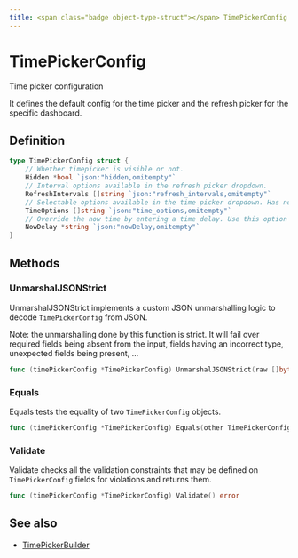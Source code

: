 ```yaml
---
title: <span class="badge object-type-struct"></span> TimePickerConfig
---
```

# <span class="badge object-type-struct"></span> TimePickerConfig

Time picker configuration

It defines the default config for the time picker and the refresh picker for the specific dashboard.

## Definition

```go
type TimePickerConfig struct {
    // Whether timepicker is visible or not.
    Hidden *bool `json:"hidden,omitempty"`
    // Interval options available in the refresh picker dropdown.
    RefreshIntervals []string `json:"refresh_intervals,omitempty"`
    // Selectable options available in the time picker dropdown. Has no effect on provisioned dashboard.
    TimeOptions []string `json:"time_options,omitempty"`
    // Override the now time by entering a time delay. Use this option to accommodate known delays in data aggregation to avoid null values.
    NowDelay *string `json:"nowDelay,omitempty"`
}
```
## Methods

### <span class="badge object-method"></span> UnmarshalJSONStrict

UnmarshalJSONStrict implements a custom JSON unmarshalling logic to decode `TimePickerConfig` from JSON.

Note: the unmarshalling done by this function is strict. It will fail over required fields being absent from the input, fields having an incorrect type, unexpected fields being present, …

```go
func (timePickerConfig *TimePickerConfig) UnmarshalJSONStrict(raw []byte) error
```

### <span class="badge object-method"></span> Equals

Equals tests the equality of two `TimePickerConfig` objects.

```go
func (timePickerConfig *TimePickerConfig) Equals(other TimePickerConfig) bool
```

### <span class="badge object-method"></span> Validate

Validate checks all the validation constraints that may be defined on `TimePickerConfig` fields for violations and returns them.

```go
func (timePickerConfig *TimePickerConfig) Validate() error
```

## See also

 * <span class="badge builder"></span> [TimePickerBuilder](./builder-TimePickerBuilder.md)
